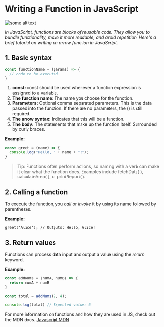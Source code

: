 # Writing a Function in JavaScript
![some alt text](https://images.unsplash.com/photo-1750688650392-42b653fb50d6?w=600&auto=format&fit=crop&q=60&ixlib=rb-4.1.0&ixid=M3wxMjA3fDB8MHx0b3BpYy1mZWVkfDh8Ym84alFLVGFFMFl8fGVufDB8fHx8fA%3D%3D/image)

*In JavaScript, functions are blocks of reusable code. They allow you to bundle functionality, make it more readable, and avoid repetition. Here's a brief tutorial on writing an arrow function in JavaScript.*

## 1. Basic syntax
```Javascript
const functionName = (params) => {
  // code to be executed
}
```
1. **const:** const should be used whenever a function expression is assigned to a variable.
2. **The function name:** The name you choose for the function.
3. **Parameters:** Optional comma separated parameters. This is the data passed into the function. If there are no parameters, the () is still required.
4. **The arrow syntax:** Indicates that this will be a function.
5. **The body:** The statements that make up the function itself. Surrounded by curly braces.

**Example:**
```Javascript
const greet = (name) => {
  console.log("Hello, " + name + "!");
}
```
>Tip: Functions often perform actions, so naming with a verb can make it clear what the function does. Examples include fetchData( ), calculateArea( ), or printReport( ). 

## 2. Calling a function

To execute the function, you *call* or *invoke* it by using its name followed by parentheses.

**Example:**
```
greet('Alice'); // Outputs: Hello, Alice!
```
## 3. Return values

Functions can process data input and output a value using the *return* keyword.

**Example:** 
```Javascript
const addNums = (numA, numB) => {
  return numA + numB
}

const total = addNums(2, 4);

console.log(total) // Expected value: 6
```
For more information on functions and how they are used in JS, check out the MDN docs. 
[Javascript MDN](https://developer.mozilla.org/en-US/docs/Web/JavaScript/Guide/Functions)




